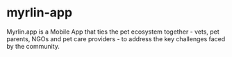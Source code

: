 # myrlin-app
Myrlin.app is a Mobile App that ties the pet ecosystem together - vets, pet parents, NGOs and pet care providers - to address the key challenges faced by the community.
